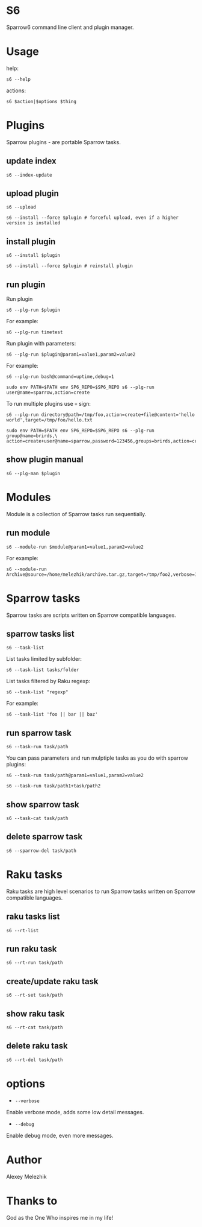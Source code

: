 # S6

Sparrow6 command line client and plugin manager.

# Usage

help:

    s6 --help

actions:

    s6 $action|$options $thing

# Plugins

Sparrow plugins - are portable Sparrow tasks.

## update index

    s6 --index-update

## upload plugin

    s6 --upload

    s6 --install --force $plugin # forceful upload, even if a higher version is installed

## install plugin

    s6 --install $plugin

    s6 --install --force $plugin # reinstall plugin

## run plugin

Run plugin

    s6 --plg-run $plugin

For example:

    s6 --plg-run timetest

Run plugin with parameters:

    s6 --plg-run $plugin@param1=value1,param2=value2

For example:

    s6 --plg-run bash@command=uptime,debug=1

    sudo env PATH=$PATH env SP6_REPO=$SP6_REPO s6 --plg-run user@name=sparrow,action=create

To run multiple plugins use `+` sign:

    s6 --plg-run directory@path=/tmp/foo,action=create+file@content='hello world',target=/tmp/foo/hello.txt

    sudo env PATH=$PATH env SP6_REPO=$SP6_REPO s6 --plg-run group@name=brirds,\
    action=create+user@name=sparrow,password=123456,groups=brirds,action=create

## show plugin manual

    s6 --plg-man $plugin

# Modules

Module is a collection of Sparrow tasks run sequentially.

## run module

    s6 --module-run $module@param1=value1,param2=value2

For example:

    s6 --module-run Archive@source=/home/melezhik/archive.tar.gz,target=/tmp/foo2,verbose=1

# Sparrow tasks

Sparrow tasks are scripts written on Sparrow compatible languages.

## sparrow tasks list

    s6 --task-list

List tasks limited by subfolder:

    s6 --task-list tasks/folder

List tasks filtered by Raku regexp:

    s6 --task-list "regexp"

For example:

    s6 --task-list 'foo || bar || baz'

## run sparrow task

    s6 --task-run task/path

You can pass parameters and run mulptiple tasks as you do with sparrow plugins:

    s6 --task-run task/path@param1=value1,param2=value2

    s6 --task-run task/path1+task/path2

## show sparrow task

    s6 --task-cat task/path

## delete sparrow task

    s6 --sparrow-del task/path

# Raku tasks

Raku tasks are high level scenarios to run Sparrow tasks written on Sparrow compatible languages.

## raku tasks list

    s6 --rt-list

## run raku task

    s6 --rt-run task/path

## create/update raku task

    s6 --rt-set task/path

## show raku task

    s6 --rt-cat task/path

## delete raku task

    s6 --rt-del task/path

# options

* `--verbose`   

Enable verbose mode, adds some low detail messages.

 * `--debug`   

Enable debug mode, even more messages.

# Author

Alexey Melezhik

# Thanks to

God as the One Who inspires me in my life!
